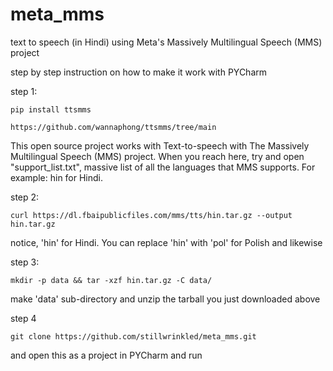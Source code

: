 # meta_mms
text to speech (in Hindi) using Meta's Massively Multilingual Speech (MMS) project

step by step instruction on how to make it work with PYCharm

step 1: 
```
pip install ttsmms
```
```
https://github.com/wannaphong/ttsmms/tree/main
```
This open source project works with Text-to-speech with The Massively Multilingual Speech (MMS) project. When you reach here, try and open "support_list.txt", massive list of all the languages that MMS supports. For example: hin for Hindi.

step 2:
```
curl https://dl.fbaipublicfiles.com/mms/tts/hin.tar.gz --output hin.tar.gz 
```
notice, 'hin' for Hindi. You can replace 'hin' with 'pol' for Polish and likewise

step 3:
```
mkdir -p data && tar -xzf hin.tar.gz -C data/   
```
make 'data' sub-directory and unzip the tarball you just downloaded above

step 4 
```
git clone https://github.com/stillwrinkled/meta_mms.git
```
and open this as a project in PYCharm and run
